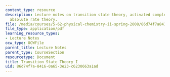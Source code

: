 ```yaml
---
content_type: resource
description: Lecture notes on transition state theory, activated complex theory, and
  absolute rate theory.
file: /media/courses/5-62-physical-chemistry-ii-spring-2008/86d74f7a84160a653e23c6230663a1ad_33_562ln08.pdf
file_type: application/pdf
learning_resource_types:
- Lecture Notes
ocw_type: OCWFile
parent_title: Lecture Notes
parent_type: CourseSection
resourcetype: Document
title: Transition State Theory I
uid: 86d74f7a-8416-0a65-3e23-c6230663a1ad
---
```

